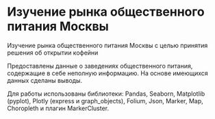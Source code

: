 # Изучение рынка общественного питания Москвы
Изучение рынка общественного питания Москвы с целью принятия решения об открытии кофейни

Предоставлены данные о заведениях общественного питания, содержащие в себе неполную информацию. На основе имеющихся данных сделаны выводы.

Для работы использованы библиотеки: Pandas, Seaborn, Matplotlib (pyplot), Plotly (express и graph_objects), Folium, Json, Marker, Map, Choropleth и плагин MarkerCluster.

